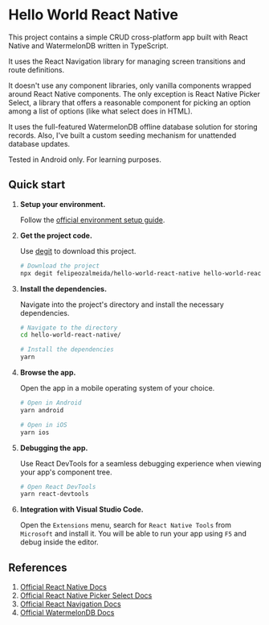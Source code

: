 # Hello World React Native

This project contains a simple CRUD cross-platform app built with React Native
and WatermelonDB written in TypeScript.

It uses the React Navigation library for managing screen transitions and route definitions.

It doesn't use any component libraries, only vanilla
components wrapped around React Native components. The only exception is React
Native Picker Select, a library that offers a reasonable component for picking
an option among a list of options (like what select does in HTML).

It uses the full-featured WatermelonDB offline database solution for storing records. Also, I've built a custom seeding mechanism for unattended
database updates.

Tested in Android only. For learning purposes.

## Quick start

1.  **Setup your environment.**

    Follow the [official environment setup guide](https://reactnative.dev/docs/0.63/environment-setup).

1.  **Get the project code.**

    Use [degit](https://github.com/Rich-Harris/degit) to download this project.

    ```sh
    # Download the project
    npx degit felipeozalmeida/hello-world-react-native hello-world-react-native
    ```

1.  **Install the dependencies.**

    Navigate into the project's directory and install the necessary dependencies.

    ```sh
    # Navigate to the directory
    cd hello-world-react-native/

    # Install the dependencies
    yarn
    ```

1.  **Browse the app.**

    Open the app in a mobile operating system of your choice.

    ```sh
    # Open in Android
    yarn android

    # Open in iOS
    yarn ios
    ```

1.  **Debugging the app.**

    Use React DevTools for a seamless debugging experience when viewing your app's component tree.

    ```sh
    # Open React DevTools
    yarn react-devtools
    ```

1.  **Integration with Visual Studio Code.**

    Open the `Extensions` menu, search for `React Native Tools` from `Microsoft` and install it.
    You will be able to run your app using `F5` and debug inside the editor.

## References

1. [Official React Native Docs](https://reactnative.dev/docs/0.63/getting-started)
1. [Official React Native Picker Select Docs](https://github.com/lawnstarter/react-native-picker-select)
1. [Official React Navigation Docs](https://reactnavigation.org/docs/getting-started)
1. [Official WatermelonDB Docs](https://nozbe.github.io/WatermelonDB)
